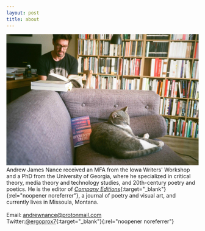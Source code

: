 ```yaml
---
layout: post
title: about
---
```

![Andrew James Nance](https://github.com/ajamesnance/ajamesnance.github.io/blob/main/nance.jpg?raw=true)
Andrew James Nance received an MFA from the Iowa Writers' Workshop and a PhD from the University of Georgia, where he specialized in critical theory, media theory and technology studies, and 20th-century poetry and poetics. He is the editor of [*Company Editions*](http://www.companyeditions.com){:target="_blank"}{:rel="noopener noreferrer"}, a journal of poetry and visual art, and currently lives in Missoula, Montana.
<br>
<br>
Email: andrewnance@protonmail.com<br> Twitter:[@ergoprox7](https://twitter.com/ergoprox7){:target="_blank"}{:rel="noopener noreferrer"}
